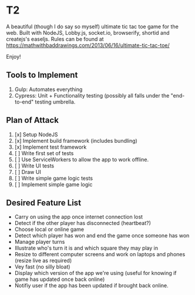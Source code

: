 # T2
A beautiful (though I do say so myself) ultimate tic tac toe game for the web. Built with NodeJS, Lobby.js, socket.io, browserify, shortid and createjs's easeljs. Rules can be found at https://mathwithbaddrawings.com/2013/06/16/ultimate-tic-tac-toe/

Enjoy!

## Tools to Implement
1. Gulp: Automates everything
2. Cypress: Unit + Functionality testing (possibly all falls under the "end-to-end" testing umbrella.

## Plan of Attack
1. [x] Setup NodeJS
2. [x] Implement build framework (includes bundling)
3. [x] Implement test framework
4. [ ] Write first set of tests
5. [ ] Use ServiceWorkers to allow the app to work offline.
6. [ ] Write UI tests
7. [ ] Draw UI
8. [ ] Write simple game logic tests
9. [ ] Implement simple game logic

## Desired Feature List
* Carry on using the app once internet connection lost
* Detect if the other player has disconnected (heartbeat?)
* Choose local or online game
* Detect which player has won and end the game once someone has won
* Manage player turns
* Illustrate who's turn it is and which square they may play in
* Resize to different computer screens and work on laptops and phones (resize live as required)
* Vey fast (no silly bloat)
* Display which version of the app we're using (useful for knowing if game has updated once back online)
* Notifiy user if the app has been updated if brought back online.
